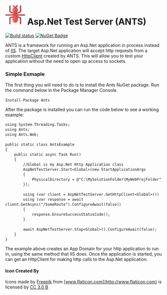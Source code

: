 # [![Ants](https://github.com/CyAScott/Ants/blob/master/assets/ants-64.png?raw=true "Ants")](https://www.nuget.org/packages/Ants/) Asp.Net Test Server (ANTS)

[![Build status](https://ci.appveyor.com/api/projects/status/sidmvovywlxnkrj2?svg=true)](https://ci.appveyor.com/project/CyAScott/ants) [![NuGet Badge](https://buildstats.info/nuget/Ants)](https://www.nuget.org/packages/Ants/)

ANTS is a framework for running an Asp.Net application in process instead of [IIS](https://www.iis.net/). The target Asp.Net application will accept http requests from a custom [HttpClient](https://msdn.microsoft.com/en-us/library/system.net.http.httpclient(v=vs.118).aspx) created by ANTS. This will allow you to test your application without the need to open up access to sockets.

### Simple Exmaple

The first thing you will need to do is to install the Ants NuGet package. Run the command below in the Package Manager Console.

`Install-Package Ants`

After the package is installed you can run the code below to see a working example:

```
using System.Threading.Tasks;
using Ants;
using Ants.Web;

public static class AntsExample
{
    public static async Task Run()
    {
        //Global is my Asp.Net Http Application class
        AspNetTestServer.Start<Global>(new StartApplicationArgs
        {
            PhysicalDirectory = @"C:\MySolutionFolder\MyWebProjFolder"
        });

        using (var client = AspNetTestServer.GetHttpClient<Global>())
        using (var response = await client.GetAsync("/SomeRoute").ConfigureAwait(false))
        {
            response.EnsureSuccessStatusCode();
        }
        
        await AspNetTestServer.Stop<Global>().ConfigureAwait(false);
    }
}
```

The example above creates an App Domain for your http application to run in, using the same method that IIS does. Once the application is started, you can get an HttpClient for making http calls to the Asp.Net application.


#### Icon Created By

Icons made by [Freepik](http://www.freepik.com) from [www.flaticon.com](http://www.flaticon.com) is licensed by [CC 3.0 B](http://creativecommons.org/licenses/by/3.0/)
